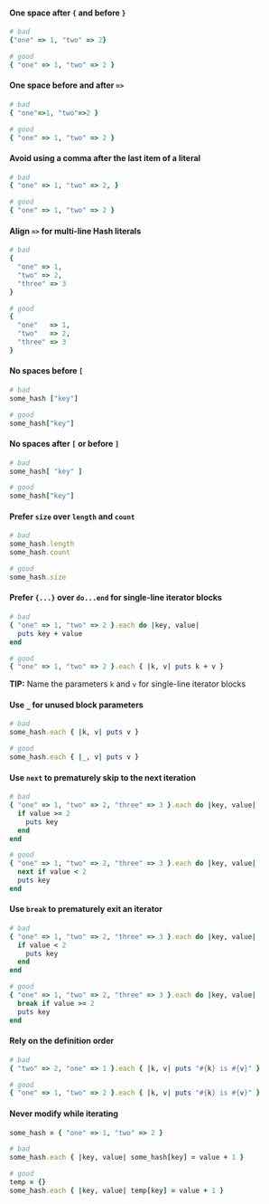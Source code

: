 #### One space after `{` and before `}`

```ruby
# bad
{"one" => 1, "two" => 2}

# good
{ "one" => 1, "two" => 2 }
```


#### One space before and after `=>`

```ruby
# bad
{ "one"=>1, "two"=>2 }

# good
{ "one" => 1, "two" => 2 }
```


#### Avoid using a comma after the last item of a literal

```ruby
# bad
{ "one" => 1, "two" => 2, }

# good
{ "one" => 1, "two" => 2 }
```



#### Align `=>` for multi-line Hash literals

```ruby
# bad
{
  "one" => 1,
  "two" => 2,
  "three" => 3
}

# good
{
  "one"   => 1,
  "two"   => 2,
  "three" => 3
}
```


#### No spaces before `[`

```ruby
# bad
some_hash ["key"]

# good
some_hash["key"]
```


#### No spaces after `[` or before `]`

```ruby
# bad
some_hash[ "key" ]

# good
some_hash["key"]
```


#### Prefer `size` over `length` and `count`

```ruby
# bad
some_hash.length
some_hash.count

# good
some_hash.size
```


#### Prefer `{...}` over `do...end` for single-line iterator blocks

```ruby
# bad
{ "one" => 1, "two" => 2 }.each do |key, value|
  puts key + value
end

# good
{ "one" => 1, "two" => 2 }.each { |k, v| puts k + v }
```

**TIP:** Name the parameters `k` and `v` for single-line iterator blocks


#### Use `_` for unused block parameters

```ruby
# bad
some_hash.each { |k, v| puts v }

# good
some_hash.each { |_, v| puts v }
```

#### Use `next` to prematurely skip to the next iteration

```ruby
# bad
{ "one" => 1, "two" => 2, "three" => 3 }.each do |key, value|
  if value >= 2
    puts key
  end
end

# good
{ "one" => 1, "two" => 2, "three" => 3 }.each do |key, value|
  next if value < 2
  puts key
end
```


#### Use `break` to prematurely exit an iterator

```ruby
# bad
{ "one" => 1, "two" => 2, "three" => 3 }.each do |key, value|
  if value < 2
    puts key
  end
end

# good
{ "one" => 1, "two" => 2, "three" => 3 }.each do |key, value|
  break if value >= 2
  puts key
end
```


#### Rely on the definition order

```ruby
# bad
{ "two" => 2, "one" => 1 }.each { |k, v| puts "#{k} is #{v}" }

# good
{ "one" => 1, "two" => 2 }.each { |k, v| puts "#{k} is #{v}" }
```


#### Never modify while iterating

```ruby
some_hash = { "one" => 1, "two" => 2 }

# bad
some_hash.each { |key, value| some_hash[key] = value + 1 }

# good
temp = {}
some_hash.each { |key, value| temp[key] = value + 1 }
```
